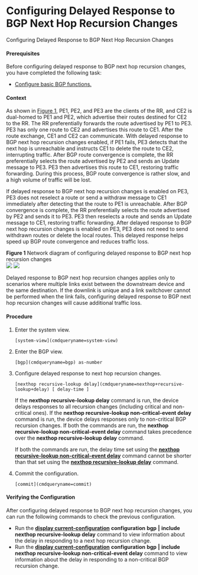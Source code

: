 Configuring Delayed Response to BGP Next Hop Recursion Changes
==============================================================

Configuring Delayed Response to BGP Next Hop Recursion Changes

#### Prerequisites

Before configuring delayed response to BGP next hop recursion changes, you have completed the following task:

* [Configure basic BGP functions.](vrp_bgp_cfg_0014.html)

#### Context

As shown in [Figure 1](#EN-US_TASK_0000001130783946__fig_dc_vrp_bgp_cfg_410201), PE1, PE2, and PE3 are the clients of the RR, and CE2 is dual-homed to PE1 and PE2, which advertise their routes destined for CE2 to the RR. The RR preferentially forwards the route advertised by PE1 to PE3. PE3 has only one route to CE2 and advertises this route to CE1. After the route exchange, CE1 and CE2 can communicate. With delayed response to BGP next hop recursion changes enabled, if PE1 fails, PE3 detects that the next hop is unreachable and instructs CE1 to delete the route to CE2, interrupting traffic. After BGP route convergence is complete, the RR preferentially selects the route advertised by PE2 and sends an Update message to PE3. PE3 then advertises this route to CE1, restoring traffic forwarding. During this process, BGP route convergence is rather slow, and a high volume of traffic will be lost.

If delayed response to BGP next hop recursion changes is enabled on PE3, PE3 does not reselect a route or send a withdraw message to CE1 immediately after detecting that the route to PE1 is unreachable. After BGP convergence is complete, the RR preferentially selects the route advertised by PE2 and sends it to PE3. PE3 then reselects a route and sends an Update message to CE1, restoring traffic forwarding. After delayed response to BGP next hop recursion changes is enabled on PE3, PE3 does not need to send withdrawn routes or delete the local routes. This delayed response helps speed up BGP route convergence and reduces traffic loss.

**Figure 1** Network diagram of configuring delayed response to BGP next hop recursion changes  
![](figure/en-us_image_0000001130784034.png)
![](public_sys-resources/note_3.0-en-us.png) 

Delayed response to BGP next hop recursion changes applies only to scenarios where multiple links exist between the downstream device and the same destination. If the downlink is unique and a link switchover cannot be performed when the link fails, configuring delayed response to BGP next hop recursion changes will cause additional traffic loss.



#### Procedure

1. Enter the system view.
   
   
   ```
   [system-view](cmdqueryname=system-view)
   ```
2. Enter the BGP view.
   
   
   ```
   [bgp](cmdqueryname=bgp) as-number
   ```
3. Configure delayed response to next hop recursion changes.
   
   
   ```
   [nexthop recursive-lookup delay](cmdqueryname=nexthop+recursive-lookup+delay) [ delay-time ]
   ```
   
   If the **nexthop recursive-lookup delay** command is run, the device delays responses to all recursion changes (including critical and non-critical ones). If the **nexthop recursive-lookup non-critical-event delay** command is run, the device delays responses only to non-critical BGP recursion changes. If both the commands are run, the **nexthop recursive-lookup non-critical-event delay** command takes precedence over the **nexthop recursive-lookup delay** command. 
   
   If both the commands are run, the delay time set using the [**nexthop recursive-lookup non-critical-event delay**](cmdqueryname=nexthop+recursive-lookup+non-critical-event+delay) command cannot be shorter than that set using the [**nexthop recursive-lookup delay**](cmdqueryname=nexthop+recursive-lookup+delay) command.
4. Commit the configuration.
   
   
   ```
   [commit](cmdqueryname=commit)
   ```

#### Verifying the Configuration

After configuring delayed response to BGP next hop recursion changes, you can run the following commands to check the previous configuration.

* Run the [**display current-configuration**](cmdqueryname=display+current-configuration+configuration+bgp+%7C+include) **configuration** **bgp** **|** **include** **nexthop recursive-lookup delay** command to view information about the delay in responding to a next hop recursion change.
* Run the [**display current-configuration**](cmdqueryname=display+current-configuration+configuration+bgp+%7C+include) **configuration** **bgp** **|** **include** **nexthop recursive-lookup non-critical-event delay** command to view information about the delay in responding to a non-critical BGP recursion change.